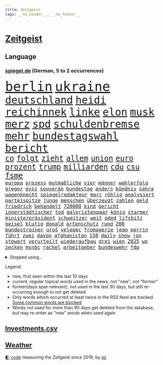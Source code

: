 ```yaml
---
title: Zeitgeist
tags: __no_header__, __no_footer__
---
```


# [Zeitgeist](https://oliz.io/zeitgeist/)

## Language

<h3><a href="https://www.spiegel.de" target="_blank">spiegel.de</a> (German, 5 to 2 occurrences)</h3>
<p style="font-family:monospace">
<span style="font-size:32pt"><a href="news_links.html#berlin" class="current">berlin</a></span>
<span style="font-size:32pt"><a href="news_links.html#ukraine" class="current">ukraine</a></span>
<br>
<span style="font-size:25pt"><a href="news_links.html#deutschland" class="current">deutschland</a></span>
<span style="font-size:25pt"><a href="news_links.html#heidi" class="current">heidi</a></span>
<span style="font-size:25pt"><a href="news_links.html#reichinnek" class="current">reichinnek</a></span>
<span style="font-size:25pt"><a href="news_links.html#linke" class="current">linke</a></span>
<span style="font-size:25pt"><a href="news_links.html#elon" class="current">elon</a></span>
<span style="font-size:25pt"><a href="news_links.html#musk" class="current">musk</a></span>
<span style="font-size:25pt"><a href="news_links.html#merz" class="current">merz</a></span>
<span style="font-size:25pt"><a href="news_links.html#spd" class="current">spd</a></span>
<span style="font-size:25pt"><a href="news_links.html#schuldenbremse" class="current">schuldenbremse</a></span>
<span style="font-size:25pt"><a href="news_links.html#mehr" class="current">mehr</a></span>
<span style="font-size:25pt"><a href="news_links.html#bundestagswahl" class="current">bundestagswahl</a></span>
<span style="font-size:25pt"><a href="news_links.html#bericht" class="current">bericht</a></span>
<br>
<span style="font-size:18pt"><a href="news_links.html#co" class="current">co</a></span>
<span style="font-size:18pt"><a href="news_links.html#folgt" class="current">folgt</a></span>
<span style="font-size:18pt"><a href="news_links.html#zieht" class="current">zieht</a></span>
<span style="font-size:18pt"><a href="news_links.html#allem" class="current">allem</a></span>
<span style="font-size:18pt"><a href="news_links.html#union" class="current">union</a></span>
<span style="font-size:18pt"><a href="news_links.html#euro" class="current">euro</a></span>
<span style="font-size:18pt"><a href="news_links.html#prozent" class="current">prozent</a></span>
<span style="font-size:18pt"><a href="news_links.html#trump" class="current">trump</a></span>
<span style="font-size:18pt"><a href="news_links.html#milliarden" class="current">milliarden</a></span>
<span style="font-size:18pt"><a href="news_links.html#cdu" class="current">cdu</a></span>
<span style="font-size:18pt"><a href="news_links.html#csu" class="current">csu</a></span>
<span style="font-size:18pt"><a href="news_links.html#fsme" class="new">fsme</a></span>
<br>
<span style="font-size:12pt"><a href="news_links.html#europa" class="current">europa</a></span>
<span style="font-size:12pt"><a href="news_links.html#prozess" class="current">prozess</a></span>
<span style="font-size:12pt"><a href="news_links.html#mutmaßliche" class="current">mutmaßliche</a></span>
<span style="font-size:12pt"><a href="news_links.html#vier" class="current">vier</a></span>
<span style="font-size:12pt"><a href="news_links.html#männer" class="current">männer</a></span>
<span style="font-size:12pt"><a href="news_links.html#wahlerfolg" class="current">wahlerfolg</a></span>
<span style="font-size:12pt"><a href="news_links.html#gregor" class="current">gregor</a></span>
<span style="font-size:12pt"><a href="news_links.html#gysi" class="current">gysi</a></span>
<span style="font-size:12pt"><a href="news_links.html#souverän" class="new">souverän</a></span>
<span style="font-size:12pt"><a href="news_links.html#bundestag" class="current">bundestag</a></span>
<span style="font-size:12pt"><a href="news_links.html#anders" class="current">anders</a></span>
<span style="font-size:12pt"><a href="news_links.html#bündnis" class="current">bündnis</a></span>
<span style="font-size:12pt"><a href="news_links.html#sahra" class="current">sahra</a></span>
<span style="font-size:12pt"><a href="news_links.html#wagenknecht" class="current">wagenknecht</a></span>
<span style="font-size:12pt"><a href="news_links.html#spiegelredakteur" class="current">spiegelredakteur</a></span>
<span style="font-size:12pt"><a href="news_links.html#marc" class="current">marc</a></span>
<span style="font-size:12pt"><a href="news_links.html#röhlig" class="new">röhlig</a></span>
<span style="font-size:12pt"><a href="news_links.html#analysiert" class="current">analysiert</a></span>
<span style="font-size:12pt"><a href="news_links.html#parteispitze" class="current">parteispitze</a></span>
<span style="font-size:12pt"><a href="news_links.html#junge" class="current">junge</a></span>
<span style="font-size:12pt"><a href="news_links.html#menschen" class="current">menschen</a></span>
<span style="font-size:12pt"><a href="news_links.html#überzeugt" class="current">überzeugt</a></span>
<span style="font-size:12pt"><a href="news_links.html#zahlen" class="current">zahlen</a></span>
<span style="font-size:12pt"><a href="news_links.html#geld" class="current">geld</a></span>
<span style="font-size:12pt"><a href="news_links.html#friedrich" class="current">friedrich</a></span>
<span style="font-size:12pt"><a href="news_links.html#behandelt" class="current">behandelt</a></span>
<span style="font-size:12pt"><a href="news_links.html#720000" class="new">720000</a></span>
<span style="font-size:12pt"><a href="news_links.html#kind" class="current">kind</a></span>
<span style="font-size:12pt"><a href="news_links.html#gericht" class="current">gericht</a></span>
<span style="font-size:12pt"><a href="news_links.html#innerstädtischer" class="new">innerstädtischer</a></span>
<span style="font-size:12pt"><a href="news_links.html#tod" class="current">tod</a></span>
<span style="font-size:12pt"><a href="news_links.html#galeristenpaar" class="new">galeristenpaar</a></span>
<span style="font-size:12pt"><a href="news_links.html#könig" class="current">könig</a></span>
<span style="font-size:12pt"><a href="news_links.html#starmer" class="current">starmer</a></span>
<span style="font-size:12pt"><a href="news_links.html#ministerpräsident" class="current">ministerpräsident</a></span>
<span style="font-size:12pt"><a href="news_links.html#schweitzer" class="new">schweitzer</a></span>
<span style="font-size:12pt"><a href="news_links.html#weit" class="current">weit</a></span>
<span style="font-size:12pt"><a href="news_links.html#oded" class="new">oded</a></span>
<span style="font-size:12pt"><a href="news_links.html#lifshitz" class="new">lifshitz</a></span>
<span style="font-size:12pt"><a href="news_links.html#geisel" class="current">geisel</a></span>
<span style="font-size:12pt"><a href="news_links.html#blutig" class="new">blutig</a></span>
<span style="font-size:12pt"><a href="news_links.html#donald" class="current">donald</a></span>
<span style="font-size:12pt"><a href="news_links.html#artenschutz" class="new">artenschutz</a></span>
<span style="font-size:12pt"><a href="news_links.html#rund" class="current">rund</a></span>
<span style="font-size:12pt"><a href="news_links.html#200" class="current">200</a></span>
<span style="font-size:12pt"><a href="news_links.html#bundestrainer" class="current">bundestrainer</a></span>
<span style="font-size:12pt"><a href="news_links.html#uroš" class="new">uroš</a></span>
<span style="font-size:12pt"><a href="news_links.html#velepec" class="new">velepec</a></span>
<span style="font-size:12pt"><a href="news_links.html#fromagerie" class="new">fromagerie</a></span>
<span style="font-size:12pt"><a href="news_links.html#jean" class="current">jean</a></span>
<span style="font-size:12pt"><a href="news_links.html#perrin" class="new">perrin</a></span>
<span style="font-size:12pt"><a href="news_links.html#führt" class="current">führt</a></span>
<span style="font-size:12pt"><a href="news_links.html#zwei" class="current">zwei</a></span>
<span style="font-size:12pt"><a href="news_links.html#davon" class="current">davon</a></span>
<span style="font-size:12pt"><a href="news_links.html#afghanistan" class="current">afghanistan</a></span>
<span style="font-size:12pt"><a href="news_links.html#150" class="current">150</a></span>
<span style="font-size:12pt"><a href="news_links.html#daily" class="new">daily</a></span>
<span style="font-size:12pt"><a href="news_links.html#show" class="current">show</a></span>
<span style="font-size:12pt"><a href="news_links.html#jon" class="current">jon</a></span>
<span style="font-size:12pt"><a href="news_links.html#stewart" class="current">stewart</a></span>
<span style="font-size:12pt"><a href="news_links.html#verurteilt" class="current">verurteilt</a></span>
<span style="font-size:12pt"><a href="news_links.html#wiederaufbau" class="current">wiederaufbau</a></span>
<span style="font-size:12pt"><a href="news_links.html#drei" class="current">drei</a></span>
<span style="font-size:12pt"><a href="news_links.html#wien" class="current">wien</a></span>
<span style="font-size:12pt"><a href="news_links.html#2025" class="current">2025</a></span>
<span style="font-size:12pt"><a href="news_links.html#wo" class="current">wo</a></span>
<span style="font-size:12pt"><a href="news_links.html#zecken" class="new">zecken</a></span>
<span style="font-size:12pt"><a href="news_links.html#msnbc" class="new">msnbc</a></span>
<span style="font-size:12pt"><a href="news_links.html#rachel" class="current">rachel</a></span>
<span style="font-size:12pt"><a href="news_links.html#arbeitgeber" class="current">arbeitgeber</a></span>
<span style="font-size:12pt"><a href="news_links.html#bundeswehr" class="current">bundeswehr</a></span>
<span style="font-size:12pt"><a href="news_links.html#fdp" class="current">fdp</a></span>
</p>
<details>
<summary>Stopped using...</summary>
<p class="former" style="font-size:12pt">
sicherheitskräfte(1586) 14(1585) 75(1585) eindruck(1585) nachfolge(1585) bayerns(1584) niederlanden(1584) paul(1584) wege(1584) 100000(1583) 6(1583) gelegt(1583) welle(1583) weltweite(1583) bisherige(1582) blockieren(1582) energien(1582) razzia(1582) riss(1582) skandal(1582) volker(1582) 22(1581) 50000(1581) halben(1581) mordes(1581) wichtigste(1581) christoph(1580) verurteilte(1580) gemeldet(1579) maßnahme(1579) 26(1578) aufnahmen(1578) bidens(1578) flugzeuge(1578) illegalen(1578) klubs(1578) offensive(1578) strafen(1578) dramatisch(1577) englische(1577) gereist(1577) meldete(1577) publikum(1577) trainiert(1577) fahrt(1576) obama(1576) polizeieinsatz(1576) rekord(1576) sinkt(1576) vorwurf(1576) 400(1575) entschädigung(1575) kamera(1575) 2022(1574) anwälte(1574) george(1574) oliver(1574) vermeiden(1574) versuchte(1574) babys(1573) bestehen(1573) forderte(1573) milliarde(1573) satz(1573) starker(1573) beginnen(1572) gesetze(1572) plädiert(1572) armut(1571) wachstum(1571) beiträge(1569) besuchen(1568) absage(1567) heil(1567) schnellen(1566) drängen(1564) tiefen(1564) fit(1563) streitet(1563) kommende(1562) auflagen(1561) gouverneur(1561) umgeht(1561) favorit(1558) empfängt(1557) einschätzung(1556) landete(1555) abstieg(1554) dutzend(1547) einkommen(1546) iranischen(1546) retter(1546) staatlichen(1540) geblieben(1537) plattform(1534) überfordert(1530) hitler(1521) ungewöhnlichen(1521) rakete(1520) rache(1519) sammeln(1519) last(1518) expräsidenten(1454) belästigung(1450) zusammenbruch(1438) carlos(1437) mitverantwortlich(1396) verlag(1393) durchbruch(1355) jahresende(1337) anführer(1326) kuriose(1278) king(1251) ungewöhnliche(1194) ausgeben(1184) tradition(1165) brennt(1150) öffentlichrechtlichen(1147) geheimdienst(1146) inhalte(1128) verschwinden(1123) schwieriger(1113) fake(1106) helikopter(1102) ergeben(1101) einheit(1098) triumphiert(1084) lücken(1066) nebenbei(1059) rezession(1051) fox(1041) spart(1041) crew(1033) klopp(1018) konzerte(1002) titelverteidiger(982) veröffentlichen(973) irans(972) sexuell(968) zuwanderung(961) revolution(930) 05(899) angeblicher(889) tagelang(889) spionage(886) kommunikation(883) parolen(848) ignoriert(842) autohersteller(841) schwarzer(837) billigt(828) ulm(816) ig(812) metall(812) lauter(805) 47(794) steigern(793) strafanzeige(791) reisende(790) gekündigt(781) opfers(778) springen(753) ständig(747) alcaraz(745) chatgpt(745) leon(738) filmen(729) georgien(726) brauche(722) zuckerberg(719) instituts(714) zogen(700) optionen(693) erfolgen(691) älteren(691) betrunkener(685) arbeitskräfte(682) gründung(678) staatsschutz(666) zeuge(666) zurückgetreten(662) samuel(660) fisch(653) urlauber(652) trikot(648) berühmtesten(636) mohammed(626) ford(616) zahlungen(614) sandra(611) unterschied(607) qualität(604) anschluss(600) überlegen(596) verriet(594) vertreten(593) benachteiligt(588) queere(586) quellen(586) preiserhöhung(584) warnungen(582) desaster(577) mutmaßliches(573) seele(572) diskriminierung(568) nächster(562) forschern(560) wegovy(556) zweifelt(549) frank(543) ausnahmezustand(540) knie(539) us(530) spdgeneralsekretär(510) 76(508) nagel(504) boeing(503) singen(500) ausbruch(497) duo(497) version(492) eröffnung(491) gravierenden(484) versuche(483) böse(482) veröffentlichung(482) taucht(481) nominierung(480) streifenwagen(479) schmerzen(477) wilde(476) bestätigte(474) unterscheidet(472) damaskus(468) kilometern(468) interne(467) mancherorts(464) wild(459) staatssekretärin(455) flensburg(454) positioniert(454) signalisiert(450) hamasmassaker(447) kulturszene(447) geräten(446) geiselnahme(444) geheimnisse(439) gesichter(425) dubai(423) vereidigt(419) catherine(418) starkwatzinger(413) verstößt(412) gezahlt(410) machtwechsel(409) huthis(405) huthimiliz(404) stürmt(404) wahr(404) anzugreifen(401) erziehung(392) audi(391) brandenburgischen(391) ruiniert(390) hollywoods(388) raumfahrt(388) seoul(387) kinos(386) spannend(386) emobilität(385) rüsten(384) siebzigerjahren(383) marken(377) mittleren(372) rettete(368) erleichtert(367) konzept(367) zurückziehen(367) zweieinhalb(366) macher(362) bunte(359) 74(354) strategische(353) zerlegt(352) fertig(348) autofahrerin(346) riesiger(344) sabine(343) 58(340) bewerben(340) lüge(340) seltsamen(338) auslöser(337) entlang(335) legten(335) tvshow(334) fehlern(331) major(329) ali(328) bomben(328) fing(328) philosophie(328) ersatz(327) verurteilter(326) kaputt(325) halbzeit(324) koch(324) schrank(323) bundesstaaten(322) rechtsradikale(320) singapur(320) abgrund(316) augenhöhe(316) fastfoodkette(315) lieder(315) verdächtig(314) km/h(313) iga(311) świątek(311) rügen(309) zusätzlichen(309) getreten(308) heimatland(308) netzwerke(308) entlassung(303) ernannt(303) türen(303) abgeschoben(302) boykottieren(301) escooter(301) objekt(301) verschleppten(301) louis(299) schlimmsten(299) zehntausend(298) lachgas(295) technischen(295) toren(294) hunderttausenden(292) sparkurs(291) ernstfall(290) akzeptieren(288) düstere(287) römische(287) wahlkampfauftritt(286) ausfall(284) aufhebung(282) europäischer(279) besuchte(278) flüchtlingslager(278) stationierung(278) attackierte(277) nadal(277) rafael(277) wandel(277) stephen(276) attentats(275) bande(270) ausbreitung(269) asche(267) kugeln(266) populär(265) begleitung(263) spielerinnen(261) buhlt(260) rutschen(260) vorteile(260) weltkriegs(260) mitstreiter(258) stiegen(256) grünenvorsitzende(255) meisterin(254) kulturschaffende(250) mächtig(250) umständen(250) jubel(247) alassad(246) kreisen(246) zelebriert(246) ältesten(246) grand(245) kryptowährungen(244) matthew(244) beschweren(242) vergaß(242) franken(241) umgebung(241) ross(240) stationen(239) einreiseverbot(238) mitleid(238) redaktion(238) blitzeinschlag(237) erobern(237) behält(236) kreative(235) sätzen(234) fassung(233) beschleunigt(231) durchaus(231) gekämpft(228) reichste(228) hurrikan(227) mob(227) sprangen(227) bitcoin(226) kurioser(226) donau(225) feuert(225) beziehen(224) şahin(224) weltraum(223) bekamen(222) nuri(222) strategien(222) autounfall(221) umgesetzt(220) müdigkeit(219) winslet(219) ausgewertet(214) mcdonald's(212) 38jährige(211) gefilmt(211) music(210) externe(209) militärexperte(209) mittelschicht(209) löschen(206) untergrund(206) erkrankungen(205) zweijähriger(205) präsidentschaft(204) richtungen(204) sparkasse(204) inlandsgeheimdienst(202) zentrales(202) merkt(200) siebte(200) waggon(198) ausgeschieden(196) follower(196) pennsylvania(196) kriselnde(195) erweist(194) fritz(194) moderiert(194) muhammad(193) secret(192) drehen(191) ausbrechen(187) stechen(187) jemen(186) konkret(186) symbole(186) kripo(185) scheiterten(184) redete(183) schau(182) baschar(181) verfolgungsjagd(180) paralympics(179) befeuert(178) datum(178) geheimen(178) geknackt(177) gelegentlich(177) verhängen(177) dhl(176) mittag(176) rückschläge(176) konzernchef(174) astronomie(172) erfunden(171) zeitreise(171) preisgeld(170) gange(168) ozempic(168) gianni(165) grausiger(165) infantino(165) poesie(165) waffenhilfe(165) begleiter(164) ohrfeige(164) tvrechte(164) danny(163) nämlich(163) parallelen(163) unterbringung(163) variante(163) erstaunliche(162) jährlichen(162) khan(162) straflager(162) hob(161) 48jährige(160) drohender(160) kapitol(160) peinliche(160) absender(159) ahmad(159) bezichtigt(156) plante(156) state(156) cem(155) cybertruck(155) geschaffen(155) verwickelt(155) özdemir(155) stromversorgung(154) ungewissen(154) südlibanon(153) aken(151) osaka(151) galaxy(150) gesetzes(150) usbundesstaaten(149) betreuen(148) speziellen(148) stücke(148) bezwingt(147) liebhaber(147) recherchen(147) code(146) einnahmen(146) feuerpause(146) karina(146) versteckte(146) inneren(145) verlängerte(145) ausprobieren(144) frohms(143) merle(143) torhüterin(143) prominenter(142) festgehalten(141) fremder(141) aleksandar(140) katastrophal(140) bernhard(139) hofiert(139) tausendmal(139) olivenöl(138) pamela(138) zeitung(138) überstand(138) befragten(137) einkaufen(137) kaufprämie(137) bauwerks(136) blume(136) brantner(136) unosicherheitsrat(136) ausgehen(135) diktatur(134) wirtschaftlichen(134) auslaufen(133) liebesbrief(133) saintgermain(133) segnet(133) u(133) verliehen(132) barnier(131) diktators(131) vertrieb(131) böden(130) oligarchen(130) strohe(130) echtes(129) räumte(128) doppelpack(127) kühl(127) fotografin(126) goretzka(126) podest(126) rollstuhlfahrer(126) saisonsieg(126) studiert(126) denke(125) weh(125) inhalten(124) kräften(124) adhs(123) astronomen(123) paula(123) 182(122) geladen(122) veranstaltungen(122) libanesische(121) überwachungskamera(121) antónio(120) dateien(120) guterres(120) photographer(120) raphael(120) ruinen(120) unogeneralsekretär(120) year(120) exemplar(119) intervention(119) roger(119) bereist(118) reichten(118) votum(118) zulasten(118) warriors(116) cdukandidat(115) grünenchefin(115) umdenken(115) stellungen(114) vorsorglich(114) we(114) entdeckten(113) facebookkonzern(113) prognostiziert(113) städtchen(112) dimensionen(111) houston(111) norbert(111) weltuntergang(111) mcdonald’s(110) aggressiver(109) bindung(109) hotelbrand(109) klassenzimmer(109) lebensgefährliche(109) dubaischokolade(107) kurskorrektur(107) süßigkeit(107) traditionellen(107) waffenarsenal(107) vereint(106) watzke(105) beschränken(104) branchenverband(104) miersch(104) unosoldaten(104) australian(103) elektroschrott(103) erkennbar(103) erneuerbaren(103) leser(103) sancta(103) verlängerung(103) zustände(103) erinnerungskultur(102) krankmeldung(102) sprüchen(102) costner(100) meteorologen(100) naiv(100) absoluter(99) ausgezahlt(99) aussetzung(99) costar(99) mussolini(99) radikal(99) schulsystem(99) unfallopfer(99) versicherungen(99) zusagen(99) koalitionsverhandlungen(98) schrittweise(98) ausziehen(97) energieagentur(97) kochbuch(97) psychiatrischen(97) selbstbewusst(97) verhängte(97) arztes(96) beobachtungen(96) bürgern(96) mehrkosten(96) historikerin(95) künftiger(95) schröpfen(95) abgelehnt(94) überholen(94) gesänge(93) islamischer(93) jinping(93) lys(93) unfällen(93) wunschzettel(93) fsv(92) joseph(92) taurusmarschflugkörper(92) amorim(91) milliardenhöhe(91) ausstellung(90) erkämpft(90) millionenbetrag(90) singles(90) angehört(89) dreesen(89) emails(89) festnahm(89) prowestlichen(89) umgebracht(89) kopfüber(88) schwarzweißdenken(88) tarifrunde(88) wirtschaftsgipfel(88) wohnungstür(88) aiwanger(87) computerprogramm(87) schienen(87) skistar(87) vermieter(87) besitzerin(86) erschütterte(86) gavin(86) matratze(86) mitzumischen(86) ruhen(86) schwierigsten(86) siemens(86) straffrei(86) überfallen(86) alkoholmissbrauch(85) einreiseregeln(85) entschlossen(85) filmstar(85) friedensgipfel(85) heimatbesuch(85) nutzern(85) trickbetrüger(85) öffentlichrechtliche(85) ausländischer(84) blaupause(84) feministische(84) schläft(84) schönen(84) trashige(84) grandslamturnier(83) schräge(83) soccer(83) wechseljahre(83) wundern(83) dienste(82) elektronische(82) funkt(82) leibwächter(82) nahtlos(82) proiranischen(82) provisorische(82) rallye(82) sánchez(82) beschwerde(81) demontiert(81) gasse(81) hantierte(81) mordurteil(81) überrollte(81) cox(80) formuliert(80) macrons(80) schmuck(80) urban(80) polizeieinsätze(79) unheimliche(79) wahlsiegs(79) überlegungen(79) alfred(78) elektroantrieb(78) helm(78) kürzen(78) liz(78) packen(78) projekten(78) wunderbar(78) berüchtigten(77) endspurt(77) quälte(77) renaissance(77) sparsam(77) weiterkommen(77) gewalttätigen(76) luftverkehr(76) meghan(76) satt(76) schusswaffe(76) uskongress(76) vereidigung(76) zocken(76) ferne(75) gaël(75) gejagt(75) hegen(75) inklusion(75) regierungsparteien(75) abschiedsrede(74) festung(74) herrmann(74) illegales(74) mahnende(74) royale(74) rüstung(74) turbulente(74) entlassene(73) gestrichen(73) horizont(73) sanieren(73) schotte(73) veranstaltungsort(73) feder(72) verfassungswidriger(72) bischöfin(71) elternhaus(71) epa(71) kilometerhoch(71) museen(71) pompeji(71) weisheit(71) annektieren(70) befürchteten(70) karriereplattform(70) schweinfurt(70) tarifbeschäftigten(70) windpark(70) domenico(69) gasindustrie(69) klarheit(69) preissteigerung(69) sensationeller(69) verheerende(69) alive(68) boxlegende(68) explorer(68) helga(68) ne(68) sexiest(68) gerangel(67) schwacher(67) wal(67) 27jährigen(66) arbeitsgericht(66) bestürzung(66) erbarmen(66) geklagt(66) jamel(66) mehmet(66) produkt(66) tanz(66) tropfen(66) verletzlich(66) eingeschaltet(65) inszenierungen(65) motive(65) spiegelanalyse(65) trio(65) verzögerungen(64) ausstattung(63) ehrlichen(63) einigte(63) erosion(63) früherkennung(63) nachgewiesen(63) rabattpreise(63) reedereien(63) skiweltcup(63) spiegelbildungsnewsletter(63) unterdrückte(63) weltbühne(63) lockern(62) nordische(62) raketenangriffe(62) serienvergewaltiger(62) fasziniert(61) intakt(61) krankheitserreger(61) mcconaughey(61) medizinstudium(61) sammelte(61) direktmandate(60) ernannter(60) gesundheitsministerin(60) klimapolitische(60) lenkrad(60) universums(60) antisemitischem(59) herausgeber(59) aufbruchstimmung(58) einstecken(58) elektrosuv(58) gelockert(58) oscarnominierung(58) sehkraft(58) zurückzugeben(58) baumgart(57) feyenoord(57) kitten(57) maul(57) ruben(57) weihnachtsmarkt(57) bali(56) einserabitur(56) floskel(56) fußballwelt(56) günstiges(56) seniorin(56) wissenschaftlern(56) angebunden(55) begreifen(55) conor(55) geige(55) geleakt(55) historikers(55) hungerstreik(55) kommunizieren(55) mcgregor(55) prüfbericht(55) unfair(55) 40000(54) machthabern(54) metachef(53) ratschläge(53) zwillingstöchter(53) falschaussage(52) klassischer(52) runder(52) schier(52) spiekeroog(52) dickicht(51) disstrack(51) like(51) nüchtern(51) rockband(51) schulschließungen(51) universal(51) weigern(51) beschwert(50) geiger(50) handyverbote(50) neureuther(50) prinzen(50) vinzenz(50) zwischenfällen(50) übergangsweise(50) geheimdienstchef(49) interimstrainer(49) limousine(49) schlagzeuger(49) tommy(49) umsonst(49) 2034(48) fahrverbot(48) georgischen(48) kreuzbandriss(48) reichensteuer(48) showdown(48) syrerinnen(48) basteln(47) beruflichem(47) bewusstlos(47) flagge(47) megastadt(47) musicalthriller(47) rückkehrer(47) sukyeol(47) symptomen(47) verhandlung(47) yoon(47) adidas(46) alphamännchen(46) anschuldigung(46) ausrufung(46) mogelpackung(46) siebenmal(46) abgesichert(45) adolf(45) amrum(45) begnadigung(45) coburg(45) föhr(45) heiligabend(45) norweger(45) produktionen(45) stoppten(45) brugger(44) bytedance(44) starkes(44) syrern(44) varta(44) windenergie(44) bundesinnenministerium(43) genderverbot(43) genötigt(43) jahrgänge(43) pensionär(43) amazongründer(42) dunkelsten(42) erdöl(42) kriegsrechts(42) treppe(42) zeremonie(42) autokonzerne(41) basiert(41) dauerzustand(41) erbeuten(41) mysteriöser(41) stolpert(41) willkürlich(41) erbeutet(40) frauenumkleide(40) gittens(40) hasskriminalität(40) kylie(40) summer(40) übergangsminister(40) begab(39) chefcoach(39) fußballweltmeisterschaft(39) lockte(39) ökostrom(39) bundesligaspiel(38) demütigung(38) eingefädelt(38) footballstar(38) füllen(38) nöten(38) physiker(38) politikwechsel(38) reiste(38) 52(37) anstellt(37) bauern(37) grünenabgeordneter(37) preisträger(37) spionageverdacht(37) tauschen(37) zubereitung(37) übergangsregierung(37) ausreichend(36) betonen(36) exfdpminister(36) grünenkanzlerkandidat(36) law(36) mccartney(36) premierministers(36) präsent(36) verstörende(36) überstehen(36) behinderung(35) betrogenen(35) bulgarien(35) gesuchten(35) hot(35) solch(35) ungemach(35) innovationen(34) polizeiinspektion(34) schutzstatus(34) weckten(34) aufzuhören(33) vergiftet(33) 55jährige(32) androhung(32) chemiewaffen(32) freeland(32) geringere(32) hopkins(32) damaliger(31) dominieren(31) eingezogen(31) gewährt(31) lunch(31) superreiche(31) verbrannt(31) winterkorn(31) abzocke(30) gestreamt(30) royalen(30) schottlands(30) unbekanntem(30) atomausstieg(29) gegenspieler(29) gruß(29) ostdeutschen(29) schreckmoment(29) best(28) eingeschlafen(28) feuerwehrleute(28) künstlichen(28) modularen(28) treu(28) zufälle(28) demenz(27) hochtouren(27) salman(27) unglaublicher(27) verkaufsverbot(27) oligarchie(26) road(26) seid(26) archiv(25) ausscheiden(25) einigt(25) karibik(25) partys(25) penny(25) seelsorge(25) abgebrannt(24) reuters(24) rührende(24) sessellift(24) theorien(24) trauerfeier(24) abgeschirmt(23) bo(23) kopfschütteln(23) steiner(23) 33000(22) dreierkoalition(22) premierministerin(22) reisetipps(22) sechzigerjahren(22) beerdigungen(21) behinderte(21) laura(21) podcastfolge(21) umbruch(21) wintersturm(21) einzuhegen(20) heart(20) innsbruck(20) persönlichkeiten(20) skirennfahrer(20) systematische(20) verbannen(20) abgesetzten(19) abgrenzen(19) călin(19) dicke(19) eröffnungsfeier(19) georgescu(19) neujahrsbotschaft(19) rumänischen(19) selbstversuch(19) sicherheitsvorkehrungen(19) verdreht(19) versetzt(19) wütende(19) zigarette(19) personenschutz(18) 6000(17) entsprechender(17) epische(17) regionalen(17) schauspielstars(17) umlaufbahn(17) durchwachsen(16) gesundheitsexpertin(16) kimodellen(16) kultstatus(16) routine(16) starlink(16) vorstandsmitglieder(16) abbruch(15) besorgniserregend(15) brennen(15) dominierten(15) schlichtungsstelle(15) verhaftung(15) wirtschaftskompetenz(15) zeige(15) abfahrt(14) früheres(14) gegnerin(14) uskapitol(14) dänischer(13) kaliforniens(13) newsom(13) schiffen(13) vereinzelt(13) andrea(12) aufbau(12) disput(12) faktenchecks(12) frontmann(12) giftig(12) großspenden(12) hassrede(12) hotspots(12) institutionalisierte(12) ukrainehilfe(12) verkaufszahlen(12) buchstaben(11) edgar(11) gesunde(11) harmonisch(11) kiste(11) umtausch(11)
</p>
</details>
<p>Legend:
<ul>
<li><span class="new">new</span>, first seen within the last 10 days</li>
<li><span class="current">current</span>, regular topical words used in the news, not "new", not "former"</li>
<li><span class="former">former(days span relevant)</span>, not used in the last 30 days, but still re-occurring enough to not get deleted</li>
<li>Only words which occurred at least twice in the RSS feed are tracked. <a href="language/filters.py">Some common words are blocked</a></li>
<li>Words not used for more than 90 days get deleted from the database, but may re-enter as "new" words when used again</li>
</ul>
</p>

## [Investments](investments.html)[.csv](investments.csv)

## [Weather](weather.html)

<footer>
<a href="javascript:toggleTheme()" class="nav">🌓</a>
<a href="https://github.com/ooz/zeitgeist">code</a> measuring the Zeitgeist since 2019, by <a href="https://oliz.io">oz</a>
</footer>
